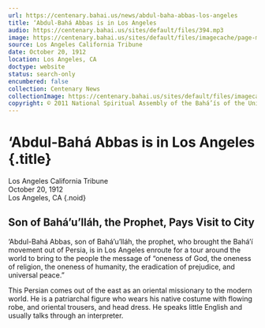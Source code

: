 ```yaml
---
url: https://centenary.bahai.us/news/abdul-baha-abbas-los-angeles
title: ‘Abdul-Bahá Abbas is in Los Angeles
audio: https://centenary.bahai.us/sites/default/files/394.mp3
image: https://centenary.bahai.us/sites/default/files/imagecache/page-main-image/images/press_clippings/10-20-1912%20LA%20Tribune%20Abdul-Baha%20Abbas%20is%20in%20Los%20Angeles%28E%29.png
source: Los Angeles California Tribune
date: October 20, 1912
location: Los Angeles, CA
doctype: website
status: search-only
encumbered: false
collection: Centenary News
collectionImage: https://centenary.bahai.us/sites/default/files/imagecache/theme-image/main_image/abdulbaha-overview-small_0.jpg
copyright: © 2011 National Spiritual Assembly of the Bahá’ís of the United States
---
```



# ‘Abdul-Bahá Abbas is in Los Angeles {.title}

Los Angeles California Tribune  
October 20, 1912  
Los Angeles, CA
{.noid}  



Son of Bahá’u’lláh, the Prophet, Pays Visit to City
---------------------------------------------------

‘Abdul-Bahá Abbas, son of Bahá’u’lláh, the prophet, who brought the Bahá’í movement out of Persia, is in Los Angeles enroute for a tour around the world to bring to the people the message of “oneness of God, the oneness of religion, the oneness of humanity, the eradication of prejudice, and universal peace.”

This Persian comes out of the east as an oriental missionary to the modern world. He is a patriarchal figure who wears his native costume with flowing robe, and oriental trousers, and head dress. He speaks little English and usually talks through an interpreter.